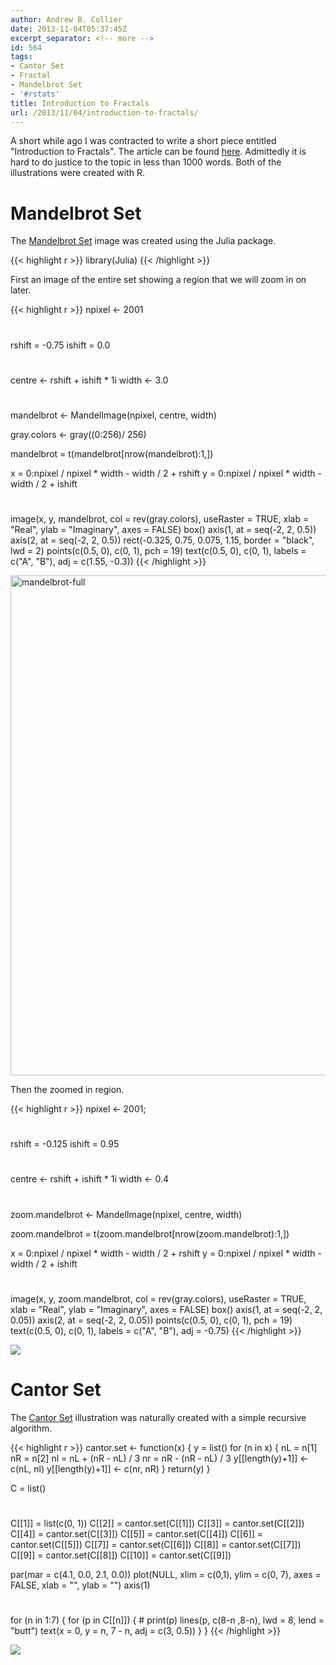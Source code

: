 ```yaml
---
author: Andrew B. Collier
date: 2013-11-04T05:37:45Z
excerpt_separator: <!-- more -->
id: 564
tags:
- Cantor Set
- Fractal
- Mandelbrot Set
- '#rstats'
title: Introduction to Fractals
url: /2013/11/04/introduction-to-fractals/
---
```


A short while ago I was contracted to write a short piece entitled "Introduction to Fractals". The article can be found [here](http://162.243.184.248/wp-content/uploads/2013/11/fractals-introduction.pdf). Admittedly it is hard to do justice to the topic in less than 1000 words. <!--more--> Both of the illustrations were created with R.

# Mandelbrot Set

The [Mandelbrot Set](http://en.wikipedia.org/wiki/Mandelbrot_set) image was created using the Julia package.

{{< highlight r >}}
library(Julia)
{{< /highlight >}}

First an image of the entire set showing a region that we will zoom in on later.

{{< highlight r >}}
npixel <- 2001
#
rshift = -0.75
ishift =  0.0
#
centre <- rshift + ishift * 1i
width <- 3.0
#
mandelbrot <- MandelImage(npixel, centre, width)

gray.colors <- gray((0:256)/ 256)

mandelbrot = t(mandelbrot[nrow(mandelbrot):1,])

x = 0:npixel / npixel * width - width / 2 + rshift
y = 0:npixel / npixel * width - width / 2 + ishift
#
image(x, y, mandelbrot, col = rev(gray.colors), useRaster = TRUE, xlab = "Real", ylab = "Imaginary",
      axes = FALSE)
box()
axis(1, at = seq(-2, 2, 0.5))
axis(2, at = seq(-2, 2, 0.5))
rect(-0.325, 0.75, 0.075, 1.15, border = "black", lwd = 2)
points(c(0.5, 0), c(0, 1), pch = 19)
text(c(0.5, 0), c(0, 1), labels = c("A", "B"), adj = c(1.55, -0.3))
{{< /highlight >}}

[<img src="http://162.243.184.248/wp-content/uploads/2013/11/mandelbrot-full.png" alt="mandelbrot-full" width="800" height="800" class="aligncenter size-full wp-image-569" srcset="http://162.243.184.248/wp-content/uploads/2013/11/mandelbrot-full.png 800w, http://162.243.184.248/wp-content/uploads/2013/11/mandelbrot-full-150x150.png 150w, http://162.243.184.248/wp-content/uploads/2013/11/mandelbrot-full-300x300.png 300w, http://162.243.184.248/wp-content/uploads/2013/11/mandelbrot-full-768x768.png 768w" sizes="(max-width: 709px) 85vw, (max-width: 909px) 67vw, (max-width: 984px) 61vw, (max-width: 1362px) 45vw, 600px" />](http://162.243.184.248/wp-content/uploads/2013/11/mandelbrot-full.png)

Then the zoomed in region.

{{< highlight r >}}
npixel <- 2001;
#
rshift = -0.125
ishift =  0.95
#
centre <- rshift + ishift * 1i
width <- 0.4
#
zoom.mandelbrot <- MandelImage(npixel, centre, width)

zoom.mandelbrot = t(zoom.mandelbrot[nrow(zoom.mandelbrot):1,])

x = 0:npixel / npixel * width - width / 2 + rshift
y = 0:npixel / npixel * width - width / 2 + ishift
#
image(x, y, zoom.mandelbrot, col = rev(gray.colors), useRaster = TRUE, xlab = "Real",
      ylab = "Imaginary", axes = FALSE)
box()
axis(1, at = seq(-2, 2, 0.05))
axis(2, at = seq(-2, 2, 0.05))
points(c(0.5, 0), c(0, 1), pch = 19)
text(c(0.5, 0), c(0, 1), labels = c("A", "B"), adj = -0.75)
{{< /highlight >}}

<img src="/img/2013/11/mandelbrot-zoom.png">

# Cantor Set

The [Cantor Set](http://en.wikipedia.org/wiki/Cantor_set) illustration was naturally created with a simple recursive algorithm.

{{< highlight r >}}
cantor.set <- function(x) {
    y = list()
    for (n in x) {
        nL = n[1]
        nR = n[2]
        nl = nL + (nR - nL) / 3
        nr = nR - (nR - nL) / 3
        y[[length(y)+1]] <- c(nL, nl)
        y[[length(y)+1]] <- c(nr, nR)
    }
    return(y)
}

C = list()
#
C[[1]] = list(c(0, 1))
C[[2]] = cantor.set(C[[1]])
C[[3]] = cantor.set(C[[2]])
C[[4]] = cantor.set(C[[3]])
C[[5]] = cantor.set(C[[4]])
C[[6]] = cantor.set(C[[5]])
C[[7]] = cantor.set(C[[6]])
C[[8]] = cantor.set(C[[7]])
C[[9]] = cantor.set(C[[8]])
C[[10]] = cantor.set(C[[9]])

par(mar = c(4.1, 0.0, 2.1, 0.0))
plot(NULL, xlim = c(0,1), ylim = c(0, 7), axes = FALSE, xlab = "", ylab = "")
axis(1)
#
for (n in 1:7) {
    for (p in C[[n]]) {
        # print(p)
        lines(p, c(8-n ,8-n), lwd = 8, lend = "butt")
        text(x = 0, y = n, 7 - n, adj = c(3, 0.5))
    }
}
{{< /highlight >}}

<img src="/img/2013/11/cantor-set.png">

